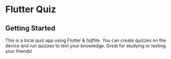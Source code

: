 # Flutter Quiz

## Getting Started
This is a local quiz app using Flutter & Sqflite. You can create quizzes on the device and run quizzes to test your knowledge. Great for studying or testing your friends!